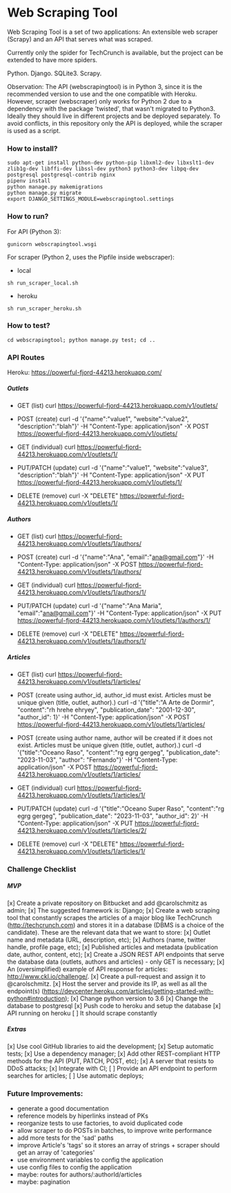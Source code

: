 # Web Scraping Tool #

Web Scraping Tool is a set of two applications: An extensible web scraper (Scrapy) and an API that serves what was scraped.

Currently only the spider for TechCrunch is available, but the project can be extended to have more spiders.

Python. Django. SQLite3. Scrapy.

Observation: The API (webscrapingtool) is in Python 3, since it is the recommended version to use and the one compatible with Heroku. However, scraper (webscraper) only works for Python 2 due to a dependency with the package 'twisted', that wasn't migrated to Python3. Ideally they should live in different projects and be deployed separately. To avoid conflicts, in this repository only the API is deployed, while the scraper is used as a script.

### How to install? ###

```
sudo apt-get install python-dev python-pip libxml2-dev libxslt1-dev zlib1g-dev libffi-dev libssl-dev python3 python3-dev libpq-dev postgresql postgresql-contrib nginx
pipenv install
python manage.py makemigrations
python manage.py migrate
export DJANGO_SETTINGS_MODULE=webscrapingtool.settings
```

### How to run? ###

For API (Python 3):
```
gunicorn webscrapingtool.wsgi
```

For scraper (Python 2, uses the Pipfile inside webscraper):
- local
```
sh run_scraper_local.sh
```

- heroku
```
sh run_scraper_heroku.sh
```

### How to test? ###

```
cd webscrapingtool; python manage.py test; cd ..
```

### API Routes ###

Heroku: https://powerful-fjord-44213.herokuapp.com/

##### Outlets

- GET (list)
curl https://powerful-fjord-44213.herokuapp.com/v1/outlets/

- POST (create)
curl -d '{"name":"value1", "website":"value2", "description":"blah"}' -H "Content-Type: application/json" -X POST https://powerful-fjord-44213.herokuapp.com/v1/outlets/

- GET (individual)
curl https://powerful-fjord-44213.herokuapp.com/v1/outlets/1/

- PUT/PATCH (update)
curl -d '{"name":"value1", "website":"value3", "description":"blah"}' -H "Content-Type: application/json" -X PUT https://powerful-fjord-44213.herokuapp.com/v1/outlets/1/

- DELETE (remove)
curl -X "DELETE" https://powerful-fjord-44213.herokuapp.com/v1/outlets/1/

##### Authors

- GET (list)
curl https://powerful-fjord-44213.herokuapp.com/v1/outlets/1/authors/

- POST (create)
curl -d '{"name":"Ana", "email":"ana@gmail.com"}' -H "Content-Type: application/json" -X POST https://powerful-fjord-44213.herokuapp.com/v1/outlets/1/authors/

- GET (individual)
curl https://powerful-fjord-44213.herokuapp.com/v1/outlets/1/authors/1/

- PUT/PATCH (update)
curl -d '{"name":"Ana Maria", "email":"ana@gmail.com"}' -H "Content-Type: application/json" -X PUT https://powerful-fjord-44213.herokuapp.com/v1/outlets/1/authors/1/

- DELETE (remove)
curl -X "DELETE" https://powerful-fjord-44213.herokuapp.com/v1/outlets/1/authors/1/

##### Articles

- GET (list)
curl https://powerful-fjord-44213.herokuapp.com/v1/outlets/1/articles/

- POST (create using author_id, author_id must exist. Articles must be unique given (title, outlet, author).)
curl -d '{"title":"A Arte de Dormir", "content":"rh hrehe ehryey", "publication_date": "2001-12-30", "author_id": 1}' -H "Content-Type: application/json" -X POST https://powerful-fjord-44213.herokuapp.com/v1/outlets/1/articles/

- POST (create using author name, author will be created if it does not exist. Articles must be unique given (title, outlet, author).)
curl -d '{"title":"Oceano Raso", "content":"rg egrg gergeg", "publication_date": "2023-11-03", "author": "Fernando"}' -H "Content-Type: application/json" -X POST https://powerful-fjord-44213.herokuapp.com/v1/outlets/1/articles/

- GET (individual)
curl https://powerful-fjord-44213.herokuapp.com/v1/outlets/1/articles/1/

- PUT/PATCH (update)
curl -d '{"title":"Oceano Super Raso", "content":"rg egrg gergeg", "publication_date": "2023-11-03", "author_id": 2}' -H "Content-Type: application/json" -X PUT https://powerful-fjord-44213.herokuapp.com/v1/outlets/1/articles/2/

- DELETE (remove)
curl -X "DELETE" https://powerful-fjord-44213.herokuapp.com/v1/outlets/1/articles/1/

### Challenge Checklist

##### MVP
[x] Create a private repository on Bitbucket and add @carolschmitz as admin;
[x] The suggested framework is: Django;
[x] Create a web scraping tool that constantly scrapes the articles of a major blog like TechCrunch (http://techcrunch.com) and stores it in a database (DBMS is a choice of the candidate). These are the relevant data that we want to store:
    [x] Outlet name and metadata (URL, description, etc);
    [x] Authors (name, twitter handle, profile page, etc);
    [x] Published articles and metadata (publication date, author, content, etc);
[x] Create a JSON REST API endpoints that serve the database data (outlets, authors and articles) - only GET is necessary;
[x] An (oversimplified) example of API response for articles: http://www.ckl.io/challenge/.
[x] Create a pull-request and assign it to @carolschmitz.
[x] Host the server and provide its IP, as well as all the endpoint(s)  (https://devcenter.heroku.com/articles/getting-started-with-python#introduction);
    [x] Change python version to 3.6
    [x] Change the database to postgresql
    [x] Push code to heroku and setup the database
    [x] API running on heroku
[ ] It should scrape constantly

##### Extras
[x] Use cool GitHub libraries to aid the development;
[x] Setup automatic tests;
[x] Use a dependency manager;
[x] Add other REST-compliant HTTP methods for the API (PUT, PATCH, POST, etc);
[x] A server that resists to DDoS attacks;
[x] Integrate with CI;
[ ] Provide an API endpoint to perform searches for articles;
[ ] Use automatic deploys;

### Future Improvements:
- generate a good documentation
- reference models by hiperlinks instead of PKs
- reorganize tests to use factories, to avoid duplicated code
- allow scraper to do POSTs in batches, to improve write performance
- add more tests for the 'sad' paths
- improve Article's 'tags' so it stores an array of strings + scraper should get an array of 'categories'
- use environment variables to config the application
- use config files to config the application
- maybe: routes for authors/:authorId/articles
- maybe: pagination
